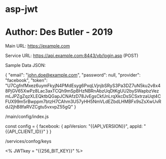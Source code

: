 # asp-jwt
# Author: Des Butler - 2019

Main URL: https://example.com

Service URL: https://api.example.com:8443/vb/login.asp (POST)

Sample Data JSON:

{
	"email": "john.doe@example.com",
	"password": null,
	"provider": "facebook",
	"token": "U7CgfnfMxez6uymFkyjN4PMdEsyg6PxqLVjnjbSRyS3Pa3DZ7uN5ku2v8x48PjGV65XwPz8Lac3axTCQh9mSpBHzNBRnAbzUqDtKgUU2bySWapbzVezmLJPZgZqzXLEQktbQGapJCNAfzD78JvEgsCkfJnLrqXkcDsSCSxtrzaUqt4CFUX99m5rBwppm7btzH7CAhm3U57yHH5NmVLdEZbdLHMBFx9sZsXwUvRdJ2jhB8faRVZCgtu5vxvpZ55gQ"
}

/main/config/index.js

const config = {
    facebook: {
        apiVersion: "{{API_VERSION}}",
        appId: "{{API_CLIENT_ID}}"
    }
}

/services/confog/keys

<% JWTkey = "{{256_BIT_KEY}}" %>
